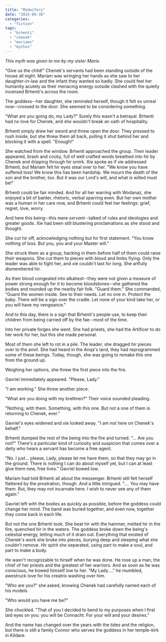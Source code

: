 ```yaml
---
title: "Midwifery"
date: "2015-09-30"
categories: 
  - "fiction"
tags: 
  - "brhenti"
  - "chenek"
  - "mariams"
  - "mythos"
---
```


_This myth was given to me by my sister Marie._

"Give us the child!" Chenek's servants had been standing outside of the house all night. Mariam was wringing her hands as she saw to her daughter-in-law and the infant they wanted so badly. She could feel her humanity acutely as their menacing energy outside clashed with the quietly incensed Brhenti's across the room.

The goddess--her daughter, she reminded herself, though it felt so unreal now--crossed to the door. She seemed to be considering something.

"What are you going do, my Lady?" Surely this wasn't a betrayal. Brhenti had no love for Chenek, and she wouldn't break an oath of hospitality.

Brhenti simply drew her sword and threw open the door. They pressed to rush inside, but she threw them all back, pulling it shut behind her and blocking it with a spell. "Enough!"

She watched from the window. Brhenti approached the group. Their leader appeared, brash and cocky, full of well crafted words breathed into hir by Chenek and dripping through hir smirk. Xie spoke as if xie addressed Brhenti, but Mariam felt hir eyes steal over to her. "We know you have suffered loss! We know this has been hardship. We mourn the death of the son and the brother, too. But it was our Lord's will, and what is willed must be!"

Brhenti could be fair minded. And for all her warring with Wodanaz, she enjoyed a bit of banter, rhetoric, verbal sparring even. But her own mother was a human in her care now, and Brhenti could feel her feelings: grief, regret, love, worry.

And here this being--this mere _servant_\--talked of rules and ideologies and greater goods. Xie had been still blustering proclamations as she stood and thought.

She cut hir off, acknowledging nothing but hir first statement. "You know nothing of loss. But you, you and your Master will."

She struck them as a group, hacking in them before half of them could raise their weapons. She cut them to pieces with blood and limbs flying. Only the leader was able to fight her, and xie couldn't last for long. She artfully dismembered hir.

As their blood congealed into alkahest--they were not given a measure of power strong enough for it to become bloodstones--she gathered the bodies and rounded up the nearby fair folk. "Guard them." She commanded, "Guard the women inside. See to their needs. Let no one in. Protect the baby. There will be a sign over the cradle. Let none of your kind take her, or you will have my vengeance."

And to this day, there is a sign that Brhenti's people use, to keep their children from being carried off by the fae--most of the time.

Into her private forges she went. She had priests, she had the Artificer to do her work for her, but this she made personal.

Most of them she left to rot in a pile. The leader, she dragged hir pieces over to the anvil. She had heard in the Anqa's land, they had reprogrammed some of these beings. Today, though, she was going to remake this one from the ground up.

Weighing her options, she threw the first piece into the fire.

Gavriel immediately appeared. "Please, Lady."

"I am working." She threw another piece.

"What are you doing with my brethren?" Their voice sounded pleading.

"Nothing, with them. Something, with this one. But not a one of them is returning to Chenek, ever."

Gavriel's eyes widened and xie looked away. "I am not here on Chenek's behalf."

Brhenti dumped the rest of the being into the fire and turned. "... Are you not?" There's a particular kind of curiosity and suspicion that comes over a deity who hears a servant has become a free agent.

"No. I just... please, Lady, please let me have them, so that they may go in the ground. There is nothing I can do about myself yet, but I can at least give them new, free lives." Gavriel bowed low.

Mariam had told Brhenti all about the messenger. Brhenti still felt herself flattered by the prostration, though. And a little intrigued. ".... You may have them. But, they may not incarnate here. I wish to never see any of them again."

Gavriel left with the bodies as quickly as possible, before the goddess could change her mind. The band was buried together, and even now, together they come back in each life.

But not the one Brhenti took. She beat hir with the hammer, melted hir in the fire, quenched hir in the waters. The goddess broke down the being's celestial energy, letting much of it drain out. Everything that existed of Chenek's work she broke into pieces, burying deep and sleeping what she couldn't remove. Hir spirit she separated, using part to make a soul, and part to make a body.

He wasn't recognizable to hirself when he was done. He rose up a man, the chief of her priests and the greatest of her warriors. And as soon as he was conscious, he bowed himself low to her. "My Lady...." he mumbled, awestruck love for his creatrix washing over him.

"Who are you?" she asked, knowing Chenek had carefully named each of his models.

"Who would you have me be?"

She chuckled. "That of you I decided to bend to my purposes when I first laid eyes on you: you will be Connacht. For your will and your desires."

And the name has changed over the years with the tides and the religion, but there is still a family Connor who serves the goddess in her temple-kirk in Kildare.
